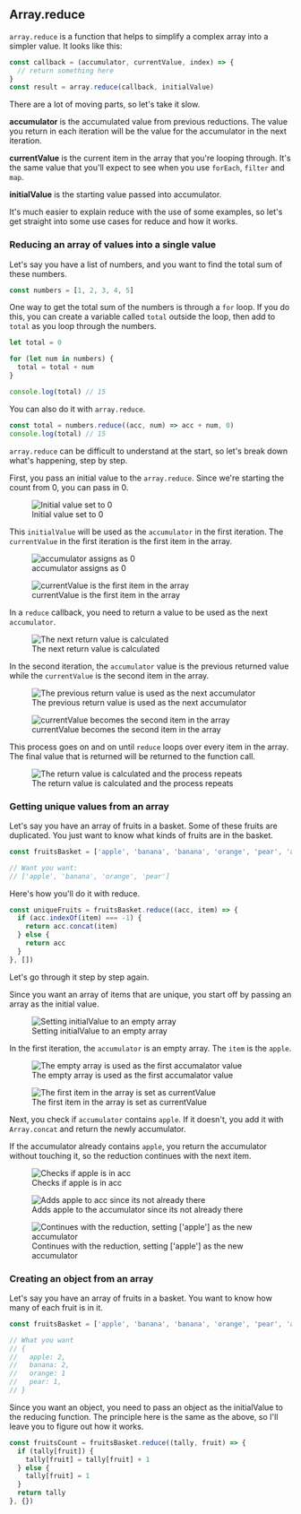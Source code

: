 ## Array.reduce

`array.reduce` is a function that helps to simplify a complex array into a simpler value. It looks like this:

```js
const callback = (accumulator, currentValue, index) => {
  // return something here
}
const result = array.reduce(callback, initialValue)
```

There are a lot of moving parts, so let's take it slow.

**accumulator** is the accumulated value from previous reductions. The value you return in each iteration will be the value for the accumulator in the next iteration.

**currentValue** is the current item in the array that you're looping through. It's the same value that you'll expect to see when you use `forEach`, `filter` and `map`.

**initialValue** is the starting value passed into accumulator.

It's much easier to explain reduce with the use of some examples, so let's get straight into some use cases for reduce and how it works.

### Reducing an array of values into a single value

Let's say you have a list of numbers, and you want to find the total sum of these numbers.

```js
const numbers = [1, 2, 3, 4, 5]
```

One way to get the total sum of the numbers is through a `for` loop. If you do this, you can create a variable called `total` outside the loop, then add to `total` as you loop through the numbers.

```js
let total = 0

for (let num in numbers) {
  total = total + num
}

console.log(total) // 15
```

You can also do it with `array.reduce`.

```js
const total = numbers.reduce((acc, num) => acc + num, 0)
console.log(total) // 15
```

`array.reduce` can be difficult to understand at the start, so let's break down what's happening, step by step.

First, you pass an initial value to the `array.reduce`. Since we're starting the count from 0, you can pass in 0.

<figure>
  <img src="../../images/fp/array-methods/reduce-sum-flow1.png" alt="Initial value set to 0">
  <figcaption>Initial value set to 0</figcaption>
</figure>

This `initialValue` will be used as the `accumulator` in the first iteration. The `currentValue` in the first iteration is the first item in the array.

<figure>
  <img src="../../images/fp/array-methods/reduce-sum-flow2.png" alt="accumulator assigns as 0">
  <figcaption>accumulator assigns as 0</figcaption>
</figure>

<figure>
  <img src="../../images/fp/array-methods/reduce-sum-flow3.png" alt="currentValue is the first item in the array">
  <figcaption>currentValue is the first item in the array</figcaption>
</figure>

In a `reduce` callback, you need to return a value to be used as the next `accumulator`.

<figure>
  <img src="../../images/fp/array-methods/reduce-sum-flow4.png" alt="The next return value is calculated">
  <figcaption>The next return value is calculated</figcaption>
</figure>

In the second iteration, the `accumulator` value is the previous returned value while the `currentValue` is the second item in the array.

<figure>
  <img src="../../images/fp/array-methods/reduce-sum-flow5.png" alt="The previous return value is used as the next accumulator">
  <figcaption>The previous return value is used as the next accumulator</figcaption>
</figure>

<figure>
  <img src="../../images/fp/array-methods/reduce-sum-flow6.png" alt="currentValue becomes the second item in the array">
  <figcaption>currentValue becomes the second item in the array</figcaption>
</figure>

This process goes on and on until `reduce` loops over every item in the array. The final value that is returned will be returned to the function call.

<figure>
  <img src="../../images/fp/array-methods/reduce-sum-flow7.png" alt="The return value is calculated and the process repeats">
  <figcaption>The return value is calculated and the process repeats</figcaption>
</figure>

### Getting unique values from an array

Let's say you have an array of fruits in a basket. Some of these fruits are duplicated. You just want to know what kinds of fruits are in the basket.

```js
const fruitsBasket = ['apple', 'banana', 'banana', 'orange', 'pear', 'apple']

// Want you want:
// ['apple', 'banana', 'orange', 'pear']
```

Here's how you'll do it with reduce.

```js
const uniqueFruits = fruitsBasket.reduce((acc, item) => {
  if (acc.indexOf(item) === -1) {
    return acc.concat(item)
  } else {
    return acc
  }
}, [])
```

Let's go through it step by step again.

Since you want an array of items that are unique, you start off by passing an array as the initial value.

<figure>
  <img src="../../images/fp/array-methods/reduce-uniq-flow1.png" alt="Setting initialValue to an empty array">
  <figcaption>Setting initialValue to an empty array</figcaption>
</figure>

In the first iteration, the `accumulator` is an empty array. The `item` is the `apple`.

<figure>
  <img src="../../images/fp/array-methods/reduce-uniq-flow2.png" alt="The empty array is used as the first accumalator value">
  <figcaption>The empty array is used as the first accumalator value</figcaption>
</figure>

<figure>
  <img src="../../images/fp/array-methods/reduce-uniq-flow3.png" alt="The first item in the array is set as currentValue">
  <figcaption>The first item in the array is set as currentValue</figcaption>
</figure>

Next, you check if `accumulator` contains `apple`. If it doesn't, you add it with `Array.concat` and return the newly accumulator.

If the accumulator already contains `apple`, you return the accumulator without touching it, so the reduction continues with the next item.

<figure>
  <img src="../../images/fp/array-methods/reduce-uniq-flow4.png" alt="Checks if apple is in acc">
  <figcaption>Checks if apple is in acc</figcaption>
</figure>

<figure>
  <img src="../../images/fp/array-methods/reduce-uniq-flow5.png" alt="Adds apple to acc since its not already there">
  <figcaption>Adds apple to the accumulator since its not already there</figcaption>
</figure>

<figure>
  <img src="../../images/fp/array-methods/reduce-uniq-flow6.png" alt="Continues with the reduction, setting ['apple'] as the new accumulator">
  <figcaption>Continues with the reduction, setting ['apple'] as the new accumulator</figcaption>
</figure>

### Creating an object from an array

Let's say you have an array of fruits in a basket. You want to know how many of each fruit is in it.

```js
const fruitsBasket = ['apple', 'banana', 'banana', 'orange', 'pear', 'apple']

// What you want
// {
//   apple: 2,
//   banana: 2,
//   orange: 1
//   pear: 1,
// }
```

Since you want an object, you need to pass an object as the initialValue to the reducing function. The principle here is the same as the above, so I'll leave you to figure out how it works.

```js
const fruitsCount = fruitsBasket.reduce((tally, fruit) => {
  if (tally[fruit]) {
    tally[fruit] = tally[fruit] + 1
  } else {
    tally[fruit] = 1
  }
  return tally
}, {})
```
